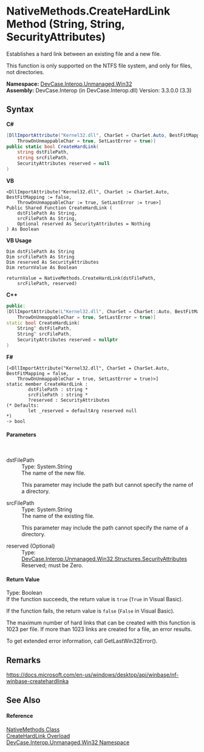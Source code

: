# NativeMethods.CreateHardLink Method (String, String, SecurityAttributes)
 

Establishes a hard link between an existing file and a new file. 

 This function is only supported on the NTFS file system, and only for files, not directories.

**Namespace:**&nbsp;<a href="N_DevCase_Interop_Unmanaged_Win32">DevCase.Interop.Unmanaged.Win32</a><br />**Assembly:**&nbsp;DevCase.Interop (in DevCase.Interop.dll) Version: 3.3.0.0 (3.3)

## Syntax

**C#**<br />
``` C#
[DllImportAttribute("Kernel32.dll", CharSet = CharSet.Auto, BestFitMapping = false, 
	ThrowOnUnmappableChar = true, SetLastError = true)]
public static bool CreateHardLink(
	string dstFilePath,
	string srcFilePath,
	SecurityAttributes reserved = null
)
```

**VB**<br />
``` VB
<DllImportAttribute("Kernel32.dll", CharSet := CharSet.Auto, BestFitMapping := false, 
	ThrowOnUnmappableChar := true, SetLastError := true>]
Public Shared Function CreateHardLink ( 
	dstFilePath As String,
	srcFilePath As String,
	Optional reserved As SecurityAttributes = Nothing
) As Boolean
```

**VB Usage**<br />
``` VB Usage
Dim dstFilePath As String
Dim srcFilePath As String
Dim reserved As SecurityAttributes
Dim returnValue As Boolean

returnValue = NativeMethods.CreateHardLink(dstFilePath, 
	srcFilePath, reserved)
```

**C++**<br />
``` C++
public:
[DllImportAttribute(L"Kernel32.dll", CharSet = CharSet::Auto, BestFitMapping = false, 
	ThrowOnUnmappableChar = true, SetLastError = true)]
static bool CreateHardLink(
	String^ dstFilePath, 
	String^ srcFilePath, 
	SecurityAttributes reserved = nullptr
)
```

**F#**<br />
``` F#
[<DllImportAttribute("Kernel32.dll", CharSet = CharSet.Auto, BestFitMapping = false, 
	ThrowOnUnmappableChar = true, SetLastError = true)>]
static member CreateHardLink : 
        dstFilePath : string * 
        srcFilePath : string * 
        ?reserved : SecurityAttributes 
(* Defaults:
        let _reserved = defaultArg reserved null
*)
-> bool 

```


#### Parameters
&nbsp;<dl><dt>dstFilePath</dt><dd>Type: System.String<br />The name of the new file. 

 This parameter may include the path but cannot specify the name of a directory.</dd><dt>srcFilePath</dt><dd>Type: System.String<br />The name of the existing file. 

 This parameter may include the path cannot specify the name of a directory.</dd><dt>reserved (Optional)</dt><dd>Type: <a href="T_DevCase_Interop_Unmanaged_Win32_Structures_SecurityAttributes">DevCase.Interop.Unmanaged.Win32.Structures.SecurityAttributes</a><br />Reserved; must be Zero.</dd></dl>

#### Return Value
Type: Boolean<br />If the function succeeds, the return value is `true` (`True` in Visual Basic). 

 If the function fails, the return value is `false` (`False` in Visual Basic). 

 The maximum number of hard links that can be created with this function is 1023 per file. If more than 1023 links are created for a file, an error results. 

 To get extended error information, call GetLastWin32Error(). 



## Remarks
<a href="https://docs.microsoft.com/en-us/windows/desktop/api/winbase/nf-winbase-createhardlinka" target="_blank">https://docs.microsoft.com/en-us/windows/desktop/api/winbase/nf-winbase-createhardlinka</a>

## See Also


#### Reference
<a href="T_DevCase_Interop_Unmanaged_Win32_NativeMethods">NativeMethods Class</a><br /><a href="Overload_DevCase_Interop_Unmanaged_Win32_NativeMethods_CreateHardLink">CreateHardLink Overload</a><br /><a href="N_DevCase_Interop_Unmanaged_Win32">DevCase.Interop.Unmanaged.Win32 Namespace</a><br />